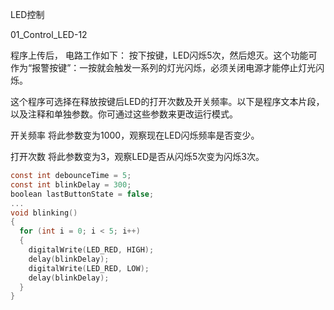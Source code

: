 LED控制

01_Control_LED-12

程序上传后， 电路工作如下： 按下按键，LED闪烁5次，然后熄灭。这个功能可作为“报警按键”：一按就会触发一系列的灯光闪烁，必须关闭电源才能停止灯光闪烁。

这个程序可选择在释放按键后LED的打开次数及开关频率。以下是程序文本片段，以及注释和单独参数。你可通过这些参数来更改运行模式。

开关频率
将此参数变为1000，观察现在LED闪烁频率是否变少。

打开次数
将此参数变为3，观察LED是否从闪烁5次变为闪烁3次。

```c
const int debounceTime = 5;
const int blinkDelay = 300;
boolean lastButtonState = false;
...
void blinking()
{
  for (int i = 0; i < 5; i++)
  {
    digitalWrite(LED_RED, HIGH);
    delay(blinkDelay);
    digitalWrite(LED_RED, LOW);
    delay(blinkDelay);
  }
}
```